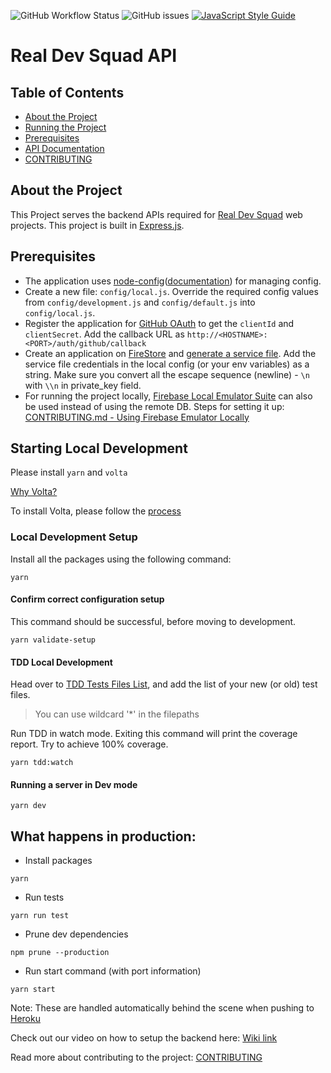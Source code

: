 ![GitHub Workflow Status](https://img.shields.io/github/workflow/status/Real-Dev-Squad/website-backend/Tests?style=for-the-badge)
![GitHub issues](https://img.shields.io/github/issues/Real-Dev-Squad/website-backend?style=for-the-badge)
[![JavaScript Style Guide](https://img.shields.io/badge/code_style-standard-brightgreen.svg?style=for-the-badge)](https://standardjs.com)

# Real Dev Squad API

<!-- TABLE OF CONTENTS -->

## Table of Contents

- [About the Project](#about-the-project)
- [Running the Project](#running-the-project)
- [Prerequisites](#prerequisites)
- [API Documentation](#api-documentation)
- [CONTRIBUTING](CONTRIBUTING.md)

## About the Project

This Project serves the backend APIs required for [Real Dev Squad](https://realdevsquad.com/) web projects. This project is built in [Express.js](https://expressjs.com/).

## Prerequisites

- The application uses [node-config](https://github.com/lorenwest/node-config)([documentation](https://github.com/lorenwest/node-config/wiki/Configuration-Files)) for managing config.
- Create a new file: `config/local.js`. Override the required config values from `config/development.js` and `config/default.js` into `config/local.js`.
- Register the application for [GitHub OAuth](https://docs.github.com/en/developers/apps/creating-an-oauth-app) to get the `clientId` and `clientSecret`. Add the callback URL as `http://<HOSTNAME>:<PORT>/auth/github/callback`
- Create an application on [FireStore](https://firebase.google.com/docs/firestore) and [generate a service file](https://cloud.google.com/iam/docs/creating-managing-service-account-keys). Add the service file credentials in the local config (or your env variables) as a string. Make sure you convert all the escape sequence (newline) - `\n` with `\\n` in private_key field.
- For running the project locally, [Firebase Local Emulator Suite](https://firebase.google.com/docs/emulator-suite) can also be used instead of using the remote DB. Steps for setting it up: [CONTRIBUTING.md - Using Firebase Emulator Locally](https://github.com/Real-Dev-Squad/website-backend/blob/develop/CONTRIBUTING.md#using-firebase-emulator-locally)

## Starting Local Development

Please install `yarn` and `volta`

[Why Volta?](https://docs.volta.sh/guide/#why-volta)

To install Volta, please follow the [process](https://docs.volta.sh/guide/getting-started)

### Local Development Setup

Install all the packages using the following command:

```shell
yarn
```

#### Confirm correct configuration setup

This command should be successful, before moving to development.

```shell
yarn validate-setup
```

#### TDD Local Development

Head over to [TDD Tests Files List](scripts/tests/tdd-files-list.txt), and add the list of your new (or old) test files.

> You can use wildcard '\*' in the filepaths

Run TDD in watch mode. Exiting this command will print the coverage report. Try to achieve 100% coverage.

```shell
yarn tdd:watch
```

#### Running a server in Dev mode

```shell
yarn dev
```

## What happens in production:

- Install packages

```
yarn
```

- Run tests

```
yarn run test
```

- Prune dev dependencies

```
npm prune --production
```

- Run start command (with port information)

```
yarn start
```

Note: These are handled automatically behind the scene when pushing to [Heroku](https://devcenter.heroku.com/)

Check out our video on how to setup the backend here: [Wiki link](https://github.com/Real-Dev-Squad/website-backend/wiki/Backend-setup-and-understanding-the-flow)

Read more about contributing to the project: [CONTRIBUTING](CONTRIBUTING.md)
